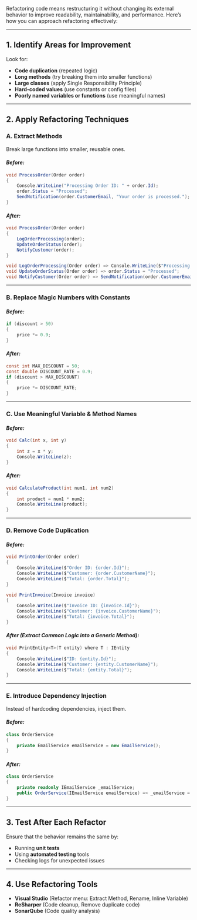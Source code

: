 Refactoring code means restructuring it without changing its external behavior to improve readability, maintainability, and performance. Here’s how you can approach refactoring effectively:

---

## **1. Identify Areas for Improvement**
Look for:
- **Code duplication** (repeated logic)
- **Long methods** (try breaking them into smaller functions)
- **Large classes** (apply Single Responsibility Principle)
- **Hard-coded values** (use constants or config files)
- **Poorly named variables or functions** (use meaningful names)

---

## **2. Apply Refactoring Techniques**
### **A. Extract Methods**
Break large functions into smaller, reusable ones.
#### *Before:*
```csharp
void ProcessOrder(Order order)
{
    Console.WriteLine("Processing Order ID: " + order.Id);
    order.Status = "Processed";
    SendNotification(order.CustomerEmail, "Your order is processed.");
}
```
#### *After:*
```csharp
void ProcessOrder(Order order)
{
    LogOrderProcessing(order);
    UpdateOrderStatus(order);
    NotifyCustomer(order);
}

void LogOrderProcessing(Order order) => Console.WriteLine($"Processing Order ID: {order.Id}");
void UpdateOrderStatus(Order order) => order.Status = "Processed";
void NotifyCustomer(Order order) => SendNotification(order.CustomerEmail, "Your order is processed.");
```

---

### **B. Replace Magic Numbers with Constants**
#### *Before:*
```csharp
if (discount > 50)
{
    price *= 0.9;
}
```
#### *After:*
```csharp
const int MAX_DISCOUNT = 50;
const double DISCOUNT_RATE = 0.9;
if (discount > MAX_DISCOUNT)
{
    price *= DISCOUNT_RATE;
}
```

---

### **C. Use Meaningful Variable & Method Names**
#### *Before:*
```csharp
void Calc(int x, int y)
{
    int z = x * y;
    Console.WriteLine(z);
}
```
#### *After:*
```csharp
void CalculateProduct(int num1, int num2)
{
    int product = num1 * num2;
    Console.WriteLine(product);
}
```

---

### **D. Remove Code Duplication**
#### *Before:*
```csharp
void PrintOrder(Order order)
{
    Console.WriteLine($"Order ID: {order.Id}");
    Console.WriteLine($"Customer: {order.CustomerName}");
    Console.WriteLine($"Total: {order.Total}");
}

void PrintInvoice(Invoice invoice)
{
    Console.WriteLine($"Invoice ID: {invoice.Id}");
    Console.WriteLine($"Customer: {invoice.CustomerName}");
    Console.WriteLine($"Total: {invoice.Total}");
}
```
#### *After (Extract Common Logic into a Generic Method):*
```csharp
void PrintEntity<T>(T entity) where T : IEntity
{
    Console.WriteLine($"ID: {entity.Id}");
    Console.WriteLine($"Customer: {entity.CustomerName}");
    Console.WriteLine($"Total: {entity.Total}");
}
```

---

### **E. Introduce Dependency Injection**
Instead of hardcoding dependencies, inject them.
#### *Before:*
```csharp
class OrderService
{
    private EmailService emailService = new EmailService();
}
```
#### *After:*
```csharp
class OrderService
{
    private readonly IEmailService _emailService;
    public OrderService(IEmailService emailService) => _emailService = emailService;
}
```

---

## **3. Test After Each Refactor**
Ensure that the behavior remains the same by:
- Running **unit tests**
- Using **automated testing** tools
- Checking logs for unexpected issues

---

## **4. Use Refactoring Tools**
- **Visual Studio** (Refactor menu: Extract Method, Rename, Inline Variable)
- **ReSharper** (Code cleanup, Remove duplicate code)
- **SonarQube** (Code quality analysis)

